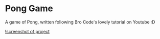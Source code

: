 # Pong Game

A game of Pong, written following Bro Code's lovely tutorial on Youtube :D
  

[!screenshot of project](screenshot.png)
